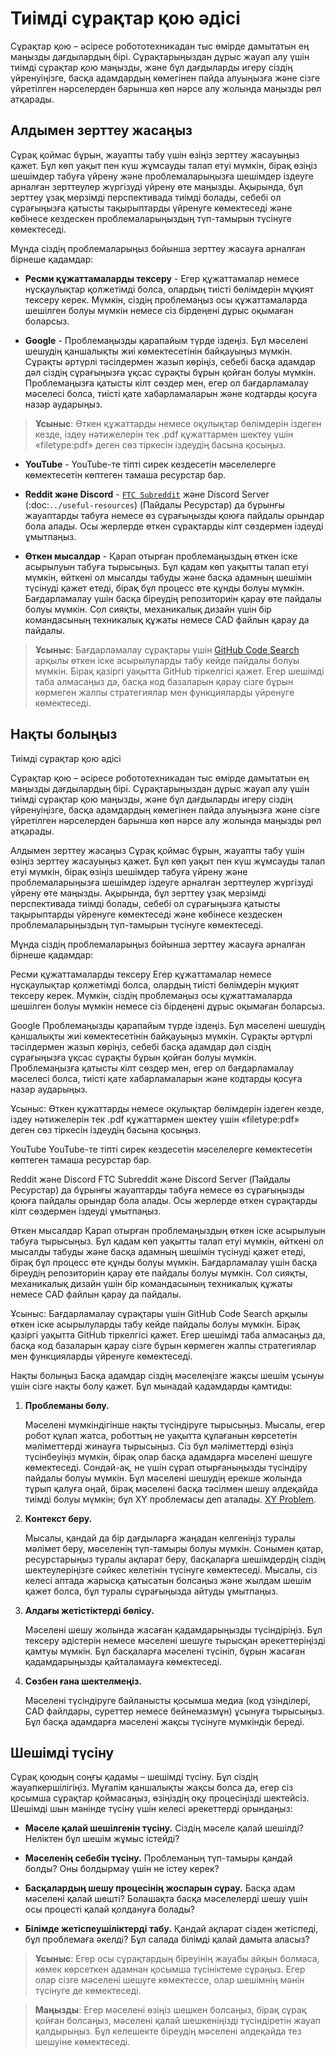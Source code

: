 # Тиімді сұрақтар қою әдісі

Сұрақтар қою – әсіресе робототехникадан тыс өмірде дамытатын ең маңызды дағдылардың бірі. Сұрақтарыңыздан дұрыс жауап алу үшін тиімді сұрақтар қою маңызды, және бұл дағдыларды игеру сіздің үйренуіңізге, басқа адамдардың көмегінен пайда алуыңызға және сізге үйретілген нәрселерден барынша көп нәрсе алу жолында маңызды рөл атқарады.

## Алдымен зерттеу жасаңыз

Сұрақ қоймас бұрын, жауапты табу үшін өзіңіз зерттеу жасауыңыз қажет. Бұл көп уақыт пен күш жұмсауды талап етуі мүмкін, бірақ өзіңіз шешімдер табуға үйрену және проблемаларыңызға шешімдер іздеуге арналған зерттеулер жүргізуді үйрену өте маңызды. Ақырында, бұл зерттеу ұзақ мерзімді перспективада тиімді болады, себебі ол сұрағыңызға қатысты тақырыптарды үйренуге көмектеседі және көбінесе кездескен проблемаларыңыздың түп-тамырын түсінуге көмектеседі.

Мұнда сіздің проблемаларыңыз бойынша зерттеу жасауға арналған бірнеше қадамдар:

- **Ресми құжаттамаларды тексеру** - Егер құжаттамалар немесе нұсқаулықтар қолжетімді болса, олардың тиісті бөлімдерін мұқият тексеру керек. Мүмкін, сіздің проблемаңыз осы құжаттамаларда шешілген болуы мүмкін немесе сіз бірдеңені дұрыс оқымаған боларсыз.

- **Google** - Проблемаңызды қарапайым түрде іздеңіз. Бұл мәселені шешудің қаншалықты жиі көмектесетінін байқауыңыз мүмкін. Сұрақты әртүрлі тәсілдермен жазып көріңіз, себебі басқа адамдар дәл сіздің сұрағыңызға ұқсас сұрақты бұрын қойған болуы мүмкін. Проблемаңызға қатысты кілт сөздер мен, егер ол бағдарламалау мәселесі болса, тиісті қате хабарламаларын және кодтарды қосуға назар аударыңыз.

> **Ұсыныс**: Өткен құжаттарды немесе оқулықтар бөлімдерін іздеген кезде, іздеу нәтижелерін тек .pdf құжаттармен шектеу үшін «filetype:pdf» деген сөз тіркесін іздеудің басына қосыңыз.

- **YouTube** - YouTube-те тіпті сирек кездесетін мәселелерге көмектесетін көптеген тамаша ресурстар бар.

- **Reddit және Discord** - [`FTC Subreddit`](https://www.reddit.com/r/ftc/) және Discord Server (:doc:`../useful-resources`) (Пайдалы Ресурстар) да бұрынғы жауаптарды табуға немесе өз сұрағыңызды қоюға пайдалы орындар бола алады. Осы жерлерде өткен сұрақтарды кілт сөздермен іздеуді ұмытпаңыз.

- **Өткен мысалдар** - Қарап отырған проблемаңыздың өткен іске асырылуын табуға тырысыңыз. Бұл қадам көп уақытты талап етуі мүмкін, өйткені ол мысалды табуды және басқа адамның шешімін түсінуді қажет етеді, бірақ бұл процесс өте құнды болуы мүмкін. Бағдарламалау үшін басқа біреудің репозиториін қарау өте пайдалы болуы мүмкін. Сол сияқты, механикалық дизайн үшін бір командасының техникалық құжаты немесе CAD файлын қарау да пайдалы.

> **Ұсыныс**: Бағдарламалау сұрақтары үшін [GitHub Code Search](https://github.com/search?type=code) арқылы өткен іске асырылуларды табу кейде пайдалы болуы мүмкін. Бірақ қазіргі уақытта GitHub тіркелгісі қажет. Егер шешімді таба алмасаңыз да, басқа код базаларын қарау сізге бұрын көрмеген жалпы стратегиялар мен функцияларды үйренуге көмектеседі.

## Нақты болыңыз


Тиімді сұрақтар қою әдісі

Сұрақтар қою – әсіресе робототехникадан тыс өмірде дамытатын ең маңызды дағдылардың бірі. Сұрақтарыңыздан дұрыс жауап алу үшін тиімді сұрақтар қою маңызды, және бұл дағдыларды игеру сіздің үйренуіңізге, басқа адамдардың көмегінен пайда алуыңызға және сізге үйретілген нәрселерден барынша көп нәрсе алу жолында маңызды рөл атқарады.

Алдымен зерттеу жасаңыз
Сұрақ қоймас бұрын, жауапты табу үшін өзіңіз зерттеу жасауыңыз қажет. Бұл көп уақыт пен күш жұмсауды талап етуі мүмкін, бірақ өзіңіз шешімдер табуға үйрену және проблемаларыңызға шешімдер іздеуге арналған зерттеулер жүргізуді үйрену өте маңызды. Ақырында, бұл зерттеу ұзақ мерзімді перспективада тиімді болады, себебі ол сұрағыңызға қатысты тақырыптарды үйренуге көмектеседі және көбінесе кездескен проблемаларыңыздың түп-тамырын түсінуге көмектеседі.

Мұнда сіздің проблемаларыңыз бойынша зерттеу жасауға арналған бірнеше қадамдар:

Ресми құжаттамаларды тексеру
Егер құжаттамалар немесе нұсқаулықтар қолжетімді болса, олардың тиісті бөлімдерін мұқият тексеру керек. Мүмкін, сіздің проблемаңыз осы құжаттамаларда шешілген болуы мүмкін немесе сіз бірдеңені дұрыс оқымаған боларсыз.

Google
Проблемаңызды қарапайым түрде іздеңіз. Бұл мәселені шешудің қаншалықты жиі көмектесетінін байқауыңыз мүмкін. Сұрақты әртүрлі тәсілдермен жазып көріңіз, себебі басқа адамдар дәл сіздің сұрағыңызға ұқсас сұрақты бұрын қойған болуы мүмкін. Проблемаңызға қатысты кілт сөздер мен, егер ол бағдарламалау мәселесі болса, тиісті қате хабарламаларын және кодтарды қосуға назар аударыңыз.

Ұсыныс:
Өткен құжаттарды немесе оқулықтар бөлімдерін іздеген кезде, іздеу нәтижелерін тек .pdf құжаттармен шектеу үшін «filetype:pdf» деген сөз тіркесін іздеудің басына қосыңыз.

YouTube
YouTube-те тіпті сирек кездесетін мәселелерге көмектесетін көптеген тамаша ресурстар бар.

Reddit және Discord
FTC Subreddit және Discord Server (Пайдалы Ресурстар) да бұрынғы жауаптарды табуға немесе өз сұрағыңызды қоюға пайдалы орындар бола алады. Осы жерлерде өткен сұрақтарды кілт сөздермен іздеуді ұмытпаңыз.

Өткен мысалдар
Қарап отырған проблемаңыздың өткен іске асырылуын табуға тырысыңыз. Бұл қадам көп уақытты талап етуі мүмкін, өйткені ол мысалды табуды және басқа адамның шешімін түсінуді қажет етеді, бірақ бұл процесс өте құнды болуы мүмкін. Бағдарламалау үшін басқа біреудің репозиториін қарау өте пайдалы болуы мүмкін. Сол сияқты, механикалық дизайн үшін бір командасының техникалық құжаты немесе CAD файлын қарау да пайдалы.

Ұсыныс:
Бағдарламалау сұрақтары үшін GitHub Code Search арқылы өткен іске асырылуларды табу кейде пайдалы болуы мүмкін. Бірақ қазіргі уақытта GitHub тіркелгісі қажет. Егер шешімді таба алмасаңыз да, басқа код базаларын қарау сізге бұрын көрмеген жалпы стратегиялар мен функцияларды үйренуге көмектеседі.

Нақты болыңыз
Басқа адамдар сіздің мәселеңізге жақсы шешім ұсынуы үшін сізге нақты болу қажет. Бұл мынадай қадамдарды қамтиды:

1. **Проблеманы бөлу.**

   Мәселені мүмкіндігінше нақты түсіндіруге тырысыңыз. Мысалы, егер робот құлап жатса, роботтың не уақытта құлағанын көрсететін мәліметтерді жинауға тырысыңыз. Сіз бұл мәліметтерді өзіңіз түсінбеуіңіз мүмкін, бірақ олар басқа адамдарға мәселені шешуге көмектеседі. Сондай-ақ, не үшін сұрап отырғаныңызды түсіндіру пайдалы болуы мүмкін. Бұл мәселені шешудің ерекше жолында тұрып қалуға оңай, бірақ мәселені басқа тәсілмен шешу әлдеқайда тиімді болуы мүмкін; бұл XY проблемасы деп аталады. [XY Problem](https://xyproblem.info/).

2. **Контекст беру.**

   Мысалы, қандай да бір дағдыларға жаңадан келгеніңіз туралы мәлімет беру, мәселенің түп-тамыры болуы мүмкін. Сонымен қатар, ресурстарыңыз туралы ақпарат беру, басқаларға шешімдердің сіздің шектеулеріңізге сәйкес келетінін түсінуге көмектеседі. Мысалы, сіз келесі аптада жарысқа қатысатын болсаңыз және жылдам шешім қажет болса, бұл туралы сұрағыңызда айтуды ұмытпаңыз.

3. **Алдағы жетістіктерді бөлісу.**

   Мәселені шешу жолында жасаған қадамдарыңызды түсіндіріңіз. Бұл тексеру әдістерін немесе мәселені шешуге тырысқан әрекеттеріңізді қамтуы мүмкін. Бұл басқаларға мәселені түсініп, бұрын жасаған қадамдарыңызды қайталамауға көмектеседі.

4. **Сөзбен ғана шектелмеңіз.**

   Мәселені түсіндіруге байланысты қосымша медиа (код үзінділері, CAD файлдары, суреттер немесе бейнемазмұн) ұсынуға тырысыңыз. Бұл басқа адамдарға мәселені жақсы түсінуге мүмкіндік береді.

## Шешімді түсіну

Сұрақ қоюдың соңғы қадамы – шешімді түсіну. Бұл сіздің жауапкершілігіңіз. Мұғалім қаншалықты жақсы болса да, егер сіз қосымша сұрақтар қоймасаңыз, өзіңіздің оқу процесіңізді шектейсіз. Шешімді шын мәнінде түсіну үшін келесі әрекеттерді орындаңыз:

- **Мәселе қалай шешілгенін түсіну.** Сіздің мәселе қалай шешілді? Неліктен бұл шешім жұмыс істейді?

- **Мәселенің себебін түсіну.** Проблеманың түп-тамыры қандай болды? Оны болдырмау үшін не істеу керек?

- **Басқалардың шешу процесінің жоспарын сұрау.** Басқа адам мәселені қалай шешті? Болашақта басқа мәселелерді шешу үшін осы процесті қалай қолдануға болады?

- **Білімде жетіспеушіліктерді табу.** Қандай ақпарат сізден жетіспеді, бұл проблемаға әкелді? Бұл салада білімді қалай дамыта аласыз?

> **Ұсыныс**: Егер осы сұрақтардың біреуінің жауабы айқын болмаса, көмек көрсеткен адамнан қосымша түсініктеме сұраңыз. Егер олар сізге мәселені шешуге көмектессе, олар шешімнің мәнін түсінуге де көмектеседі.

> **Маңызды**: Егер мәселені өзіңіз шешкен болсаңыз, бірақ сұрақ қойған болсаңыз, мәселені қалай шешкеніңізді түсіндіретін жауап қалдырыңыз. Бұл келешекте біреудің мәселені әлдеқайда тез шешуіне көмектеседі.